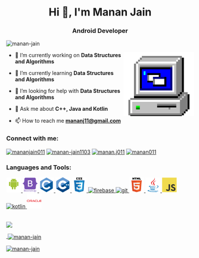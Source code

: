 <h1 align="center">Hi 👋, I'm Manan Jain</h1>
<h3 align="center">Android Developer</h3>

<p align="left"> <img src="https://komarev.com/ghpvc/?username=manan-jain&label=Profile%20views&color=0e75b6&style=flat" alt="manan-jain" /> </p>

<!-- <p align="left"> <a href="https://github.com/ryo-ma/github-profile-trophy"><img src="https://github-profile-trophy.vercel.app/?username=manan-jain" alt="manan-jain" /></a> </p> -->

<!-- <p align="left"> <a href="https://twitter.com/mananjain011" target="blank"><img src="https://img.shields.io/twitter/follow/mananjain011?logo=twitter&style=for-the-badge" alt="mananjain011" /></a> </p> -->

<img align="right" alt="PC GIF" src="https://github.com/TheDudeThatCode/TheDudeThatCode/blob/master/Assets/PC.gif" width="190" />

- 🔭 I’m currently working on **Data Structures and Algorithms**

- 🌱 I’m currently learning **Data Structures and Algorithms**

- 🤝 I’m looking for help with **Data Structures and Algorithms**

- 💬 Ask me about **C++, Java and Kotlin**

- 📫 How to reach me **mananj11@gmail.com**

<h3 align="left">Connect with me:</h3>
<p align="left">
<a href="https://twitter.com/mananjain011" target="_blank"><img align="center" src="https://raw.githubusercontent.com/rahuldkjain/github-profile-readme-generator/master/src/images/icons/Social/twitter.svg" alt="mananjain011" height="30" width="40" /></a>
<a href="https://linkedin.com/in/manan-jain1103" target="_blank"><img align="center" src="https://raw.githubusercontent.com/rahuldkjain/github-profile-readme-generator/master/src/images/icons/Social/linked-in-alt.svg" alt="manan-jain1103" height="30" width="40" /></a>
<a href="https://www.instagram.com/manan.jain011/" target="_blank"><img align="center" src="https://raw.githubusercontent.com/rahuldkjain/github-profile-readme-generator/master/src/images/icons/Social/instagram.svg" alt="manan.j011" height="30" width="40" /></a>
<a href="https://www.leetcode.com/manan011" target="_blank"><img align="center" src="https://raw.githubusercontent.com/rahuldkjain/github-profile-readme-generator/master/src/images/icons/Social/leet-code.svg" alt="manan011" height="30" width="40" /></a>
</p>

<h3 align="left">Languages and Tools:</h3>
<p align="left"> <a href="https://developer.android.com" target="_blank" rel="noreferrer"> <img src="https://raw.githubusercontent.com/devicons/devicon/master/icons/android/android-original-wordmark.svg" alt="android" width="40" height="40"/> </a> <a href="https://getbootstrap.com" target="_blank" rel="noreferrer"> <img src="https://raw.githubusercontent.com/devicons/devicon/master/icons/bootstrap/bootstrap-plain-wordmark.svg" alt="bootstrap" width="40" height="40"/> </a> <a href="https://www.cprogramming.com/" target="_blank" rel="noreferrer"> <img src="https://raw.githubusercontent.com/devicons/devicon/master/icons/c/c-original.svg" alt="c" width="40" height="40"/> </a> <a href="https://www.w3schools.com/cpp/" target="_blank" rel="noreferrer"> <img src="https://raw.githubusercontent.com/devicons/devicon/master/icons/cplusplus/cplusplus-original.svg" alt="cplusplus" width="40" height="40"/> </a> <a href="https://www.w3schools.com/css/" target="_blank" rel="noreferrer"> <img src="https://raw.githubusercontent.com/devicons/devicon/master/icons/css3/css3-original-wordmark.svg" alt="css3" width="40" height="40"/> </a> <a href="https://firebase.google.com/" target="_blank" rel="noreferrer"> <img src="https://www.vectorlogo.zone/logos/firebase/firebase-icon.svg" alt="firebase" width="40" height="40"/> </a> <a href="https://git-scm.com/" target="_blank" rel="noreferrer"> <img src="https://www.vectorlogo.zone/logos/git-scm/git-scm-icon.svg" alt="git" width="40" height="40"/> </a> <a href="https://www.w3.org/html/" target="_blank" rel="noreferrer"> <img src="https://raw.githubusercontent.com/devicons/devicon/master/icons/html5/html5-original-wordmark.svg" alt="html5" width="40" height="40"/> </a> <a href="https://www.java.com" target="_blank" rel="noreferrer"> <img src="https://raw.githubusercontent.com/devicons/devicon/master/icons/java/java-original.svg" alt="java" width="40" height="40"/> </a> <a href="https://developer.mozilla.org/en-US/docs/Web/JavaScript" target="_blank" rel="noreferrer"> <img src="https://raw.githubusercontent.com/devicons/devicon/master/icons/javascript/javascript-original.svg" alt="javascript" width="40" height="40"/> </a> <a href="https://kotlinlang.org" target="_blank" rel="noreferrer"> <img src="https://www.vectorlogo.zone/logos/kotlinlang/kotlinlang-icon.svg" alt="kotlin" width="40" height="40"/> </a> <a href="https://www.oracle.com/" target="_blank" rel="noreferrer"> <img src="https://raw.githubusercontent.com/devicons/devicon/master/icons/oracle/oracle-original.svg" alt="oracle" width="40" height="40"/> </a> </p>

<br>
<!-- <p><img align="left" src="https://github-readme-stats.vercel.app/api/top-langs?username=manan-jain&show_icons=true&theme=algolia&line_height=27&locale=en&layout=compact" alt="manan-jain" /></p> -->
<a href="https://github.com/manan-jain">
  <img align="center" src="https://github-readme-stats.vercel.app/api/top-langs/?username=manan-jain&theme=dark&hide_langs_below=1" />
<br>
<p>&nbsp;<img align="center" src="https://github-readme-stats.vercel.app/api?username=manan-jain&show_icons=true&theme=dark&line_height=27&locale=en" alt="manan-jain" /></p>
<p><img align="center" src="https://github-readme-streak-stats.herokuapp.com/?user=manan-jain&show_icons=true&theme=dark&line_height=29" alt="manan-jain" /></p>
